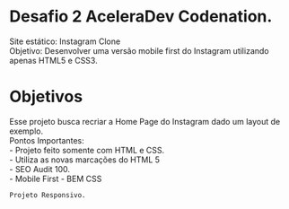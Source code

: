# Desafio 2 AceleraDev Codenation. 

Site estático: Instagram Clone<br>
Objetivo:
Desenvolver uma versão mobile first do Instagram utilizando apenas HTML5 e CSS3.



# Objetivos

Esse projeto busca recriar a Home Page do Instagram dado um layout de exemplo. <br>
    Pontos Importantes: <br>
    - Projeto feito somente com HTML e CSS. <br>
    - Utiliza as novas marcações do HTML 5 <br>
    - SEO Audit 100.<br>
    - Mobile First
    - BEM CSS

    Projeto Responsivo.
